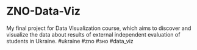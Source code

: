 # ZNO-Data-Viz
My final project for Data Visualization course, which aims to discover and visualize the data about results of external independent evaluation of students in Ukraine. #ukraine #zno #зно #data_viz
